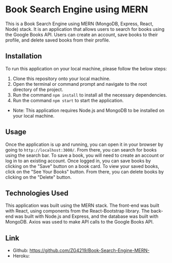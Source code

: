 # Book Search Engine using MERN

This is a Book Search Engine using MERN (MongoDB, Express, React, Node) stack. It is an application that allows users to search for books using the Google Books API. Users can create an account, save books to their profile, and delete saved books from their profile.

## Installation

To run this application on your local machine, please follow the below steps:

1. Clone this repository onto your local machine.
2. Open the terminal or command prompt and navigate to the root directory of the project.
3. Run the command `npm install` to install all the necessary dependencies.
4. Run the command `npm start` to start the application.

- Note: This application requires Node.js and MongoDB to be installed on your local machine.

## Usage

Once the application is up and running, you can open it in your browser by going to `http://localhost:3000/`. From there, you can search for books using the search bar. To save a book, you will need to create an account or log in to an existing account. Once logged in, you can save books by clicking on the "Save" button on a book card. To view your saved books, click on the "See Your Books" button. From there, you can delete books by clicking on the "Delete" button.

## Technologies Used

This application was built using the MERN stack. The front-end was built with React, using components from the React-Bootstrap library. The back-end was built with Node.js and Express, and the database was built with MongoDB. Axios was used to make API calls to the Google Books API.

## Link

- Github: https://github.com/ZG4219/Book-Search-Engine-MERN-
- Heroku: 